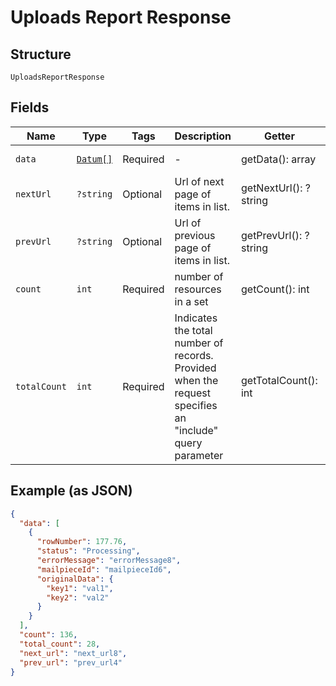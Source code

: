 
# Uploads Report Response

## Structure

`UploadsReportResponse`

## Fields

| Name | Type | Tags | Description | Getter | Setter |
|  --- | --- | --- | --- | --- | --- |
| `data` | [`Datum[]`](../../doc/models/datum.md) | Required | - | getData(): array | setData(array data): void |
| `nextUrl` | `?string` | Optional | Url of next page of items in list. | getNextUrl(): ?string | setNextUrl(?string nextUrl): void |
| `prevUrl` | `?string` | Optional | Url of previous page of items in list. | getPrevUrl(): ?string | setPrevUrl(?string prevUrl): void |
| `count` | `int` | Required | number of resources in a set | getCount(): int | setCount(int count): void |
| `totalCount` | `int` | Required | Indicates the total number of records. Provided when the request specifies an "include" query parameter | getTotalCount(): int | setTotalCount(int totalCount): void |

## Example (as JSON)

```json
{
  "data": [
    {
      "rowNumber": 177.76,
      "status": "Processing",
      "errorMessage": "errorMessage8",
      "mailpieceId": "mailpieceId6",
      "originalData": {
        "key1": "val1",
        "key2": "val2"
      }
    }
  ],
  "count": 136,
  "total_count": 28,
  "next_url": "next_url8",
  "prev_url": "prev_url4"
}
```

